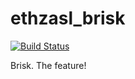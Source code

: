 ethzasl_brisk
=============

[![Build Status](http://129.132.38.183:8080/buildStatus/icon?job=ethzasl_brisk)](http://129.132.38.183:8080/job/ethzasl_brisk/)

Brisk. The feature!
